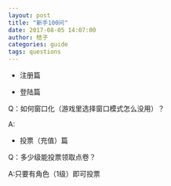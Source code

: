 ```yaml
---
layout: post
title: "新手100问"
date: 2017-08-05 14:07:00
author: 桔子
categories: guide
tags: questions
---
```



* 注册篇


* 登陆篇

Q：如何窗口化（游戏里选择窗口模式怎么没用）？

A:

* 投票（充值）篇

Q：多少级能投票领取点卷？

A:只要有角色（1级）即可投票
